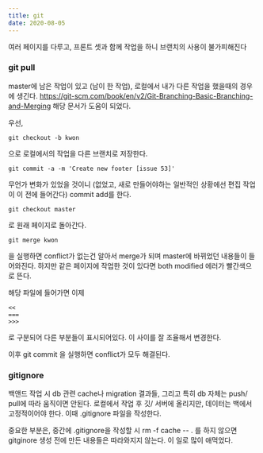 ```yaml
---
title: git
date: 2020-08-05
---
```



여러 페이지를 다루고, 프론트 셋과 함께 작업을 하니 브랜치의 사용이 불가피해진다

### git pull

master에 남은 작업이 있고 (남이 한 작업), 로컬에서 내가 다른 작업을 했을때의 경우에 생긴다. 
https://git-scm.com/book/en/v2/Git-Branching-Basic-Branching-and-Merging 해당 문서가 도움이 되었다.

우선, 

```
git checkout -b kwon
```
으로 로컬에서의 작업을 다른 브랜치로 저장한다.

```
git commit -a -m 'Create new footer [issue 53]'
```
무언가 변화가 있었을 것이니 (없었고, 새로 만들어야하는 일반적인 상황에선 편집 작업이 이 전에 들어간다) commit add를 한다.

```
git checkout master
```
로 원래 페이지로 돌아간다.


```
git merge kwon
```
을 실행하면 conflict가 없는건 알아서 merge가 되며 master에 바뀌었던 내용들이 들어와진다.
하지만 같은 페이지에 작업한 것이 있다면 both modified 에러가 빨간색으로 뜬다.

해당 파일에 들어가면 이제 
```
<<
===
>>>
```
로 구분되어 다른 부분들이 표시되어있다. 이 사이를 잘 조율해서 변경한다.

이후 git commit 을 실행하면 conflict가 모두 해결된다.

### gitignore

백앤드 작업 시 db 관련 cache나 migration 결과들, 그리고 특히 db 자체는 push/ pull에 따라 움직이면 안된다.
로컬에서 작업 후 깃/ 서버에 올리지만, 데이터는 백에서 고정적이어야 한다.
이때 .gitignore 파일을 작성한다.

중요한 부분은, 중간에 .gitignore을 작성할 시 rm -f cache -- . 를 하지 않으면 gitginore 생성 전에 만든 내용들은 따라와지지 않는다.
이 일로 많이 애먹었다.
